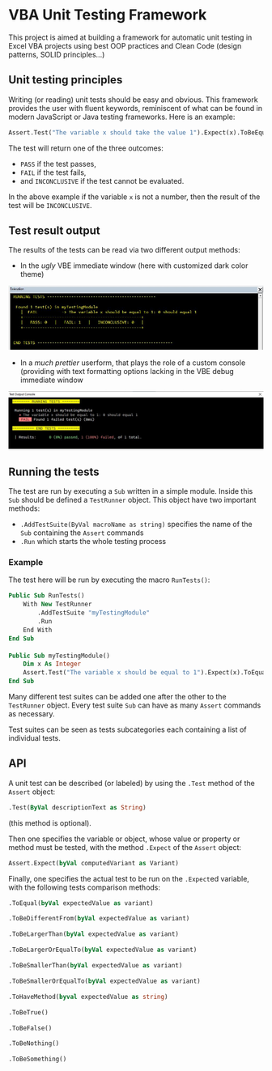 # VBA Unit Testing Framework

This project is aimed at building a framework for automatic unit testing in Excel VBA projects using best OOP practices and Clean Code (design patterns, SOLID principles...)

## Unit testing principles

Writing (or reading) unit tests should be easy and obvious. This framework provides the user with fluent keywords, reminiscent of what can be found in modern JavaScript or Java testing frameworks. Here is an example:

```vb
Assert.Test("The variable x should take the value 1").Expect(x).ToBeEqualTo(1)
```

The test will return one of the three outcomes:
- ```PASS``` if the test passes,
- ```FAIL``` if the test fails,
- and ```INCONCLUSIVE``` if the test cannot be evaluated.

In the above example if the variable  ```x``` is not a number, then the result of the test will be ```INCONCLUSIVE```.

## Test result output

The results of the tests can be read via two different output methods:
- In the *ugly* VBE immediate window (here with customized dark color theme)

<img src="./capture_VBE_Immediate_Window.jpg"/>

- In a *much prettier* userform, that plays the role of a custom console (providing with text formatting options lacking in the VBE debug immediate window

<img src="./capture_Custom_Console.jpg"/>

## Running the tests
The test are run by executing a ````Sub```` written in a simple module. Inside this ````Sub```` should be defined a ```TestRunner``` object. This object have two important methods:
- ```.AddTestSuite(ByVal macroName as string)``` specifies the name of the ````Sub```` containing the ````Assert```` commands
- ````.Run```` which starts the whole testing process

### Example

The test here will be run by executing the macro ``RunTests()``:

```vb
Public Sub RunTests()
    With New TestRunner
        .AddTestSuite "myTestingModule"
        .Run
    End With
End Sub

Public Sub myTestingModule()
    Dim x As Integer
    Assert.Test("The variable x should be equal to 1").Expect(x).ToEqual(1)
End Sub
```
Many different test suites can be added one after the other to the ```TestRunner``` object. Every test suite ```Sub``` can have as many ```Assert``` commands as necessary.

Test suites can be seen as tests subcategories each containing a list of individual tests.

## API

A unit test can be described (or labeled) by using the ```.Test``` method of the ```Assert``` object:

```vb 
.Test(ByVal descriptionText as String)
```

(this method is optional).

Then one specifies the variable or object, whose value or property or method must be tested, with the method ```.Expect``` of the ```Assert``` object:

```vb
Assert.Expect(byVal computedVariant as Variant)
```

Finally, one specifies the actual test to be run on the ```.Expect```ed variable, with the following tests comparison methods:

```vb
.ToEqual(byVal expectedValue as variant)
```
```vb
.ToBeDifferentFrom(byVal expectedValue as variant)
```
```vb
.ToBeLargerThan(byVal expectedValue as variant)
```
```vb
.ToBeLargerOrEqualTo(byVal expectedValue as variant)
```
```vb
.ToBeSmallerThan(byVal expectedValue as variant)
```
```vb
.ToBeSmallerOrEqualTo(byVal expectedValue as variant)
```
```vb
.ToHaveMethod(byval expectedValue as string)
```
```vb
.ToBeTrue()
```
```vb
.ToBeFalse()
```
```vb
.ToBeNothing()
```
```vb
.ToBeSomething()
```
